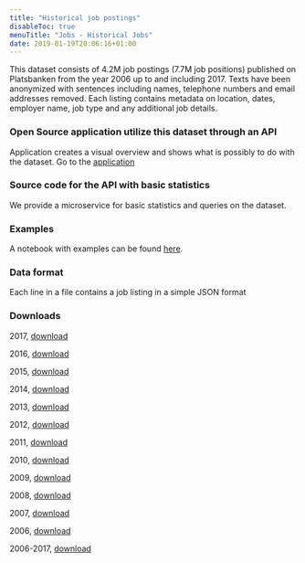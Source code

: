 ```yaml
---
title: "Historical job postings"
disableToc: true
menuTitle: "Jobs - Historical Jobs"
date: 2019-01-19T20:06:16+01:00
---
```


This dataset consists of 4.2M job postings (7.7M job positions) published on Platsbanken from the year 2006 up to and including 2017. Texts have been anonymized with sentences including names, telephone numbers and email addresses removed.
Each listing contains metadata on location, dates, employer name, job type and any additional job details.

### Open Source application utilize this dataset through an API
Application creates a visual overview and shows what is possibly to do with the dataset.
Go to the [application](http://historik.azurewebsites.net/)


### Source code for the API with basic statistics
We provide a microservice for basic statistics and queries on the dataset.

### Examples
A notebook with examples can be found [here](https://github.com/simonbe/afhistorik/blob/master/notebooks/API_description.ipynb).

### Data format
Each line in a file contains a job listing in a simple JSON format

### Downloads
2017, [download](https://simonbe.blob.core.windows.net/afhistorik/2017.zip)

2016, [download](https://simonbe.blob.core.windows.net/afhistorik/2016.zip)

2015, [download](https://simonbe.blob.core.windows.net/afhistorik/2015.zip)

2014, [download](https://simonbe.blob.core.windows.net/afhistorik/2014.zip)

2013, [download](https://simonbe.blob.core.windows.net/afhistorik/2013.zip)

2012, [download](https://simonbe.blob.core.windows.net/afhistorik/2012.zip)

2011, [download](https://simonbe.blob.core.windows.net/afhistorik/2011.zip)

2010, [download](https://simonbe.blob.core.windows.net/afhistorik/2010.zip)

2009, [download](https://simonbe.blob.core.windows.net/afhistorik/2009.zip)

2008, [download](https://simonbe.blob.core.windows.net/afhistorik/2008.zip)

2007, [download](https://simonbe.blob.core.windows.net/afhistorik/2007.zip)

2006, [download](https://simonbe.blob.core.windows.net/afhistorik/2006.zip)

2006-2017, [download](https://simonbe.blob.core.windows.net/afhistorik/pb2006_2017.zip)
